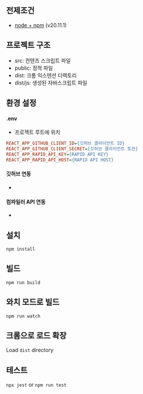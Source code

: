 ## 전제조건

-   [node + npm](https://nodejs.org/) (v20.11.1)

## 프로젝트 구조

-   src: 컨텐츠 스크립트 파일
-   public: 정적 파일
-   dist: 크롬 익스텐션 디렉토리
-   dist/js: 생성된 자바스크립트 파일

## 환경 설정

#### .env

-   프로젝트 루트에 위치

```ini
REACT_APP_GITHUB_CLIENT_ID={깃허브 클라이언트 ID}
REACT_APP_GITHUB_CLIENT_SECRET={깃허브 클라이언트 토큰}
REACT_APP_RAPID_API_KEY={RAPID API KEY}
REACT_APP_RAPID_API_HOST={RAPID API HOST}
```

#### 깃허브 연동

-

#### 컴파일러 API 연동

-

## 설치

```
npm install
```

## 빌드

```
npm run build
```

## 와치 모드로 빌드

```
npm run watch
```

## 크롬으로 로드 확장

Load `dist` directory

## 테스트

`npx jest` or `npm run test`
